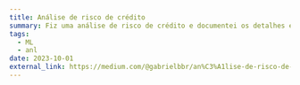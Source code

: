 ```yaml
---
title: Análise de risco de crédito
summary: Fiz uma análise de risco de crédito e documentei os detalhes em um artigo no Medium.
tags:
  - ML
  - anl
date: 2023-10-01
external_link: https://medium.com/@gabrielbbr/an%C3%A1lise-de-risco-de-cr%C3%A9dito-b07f54454956
---
```

